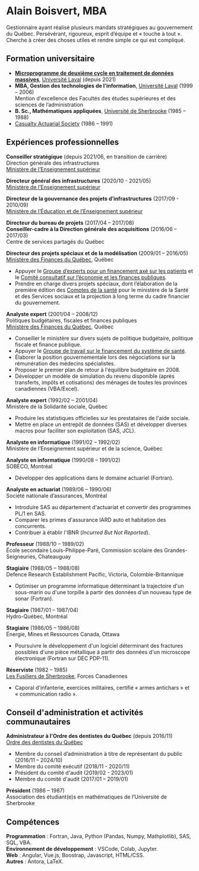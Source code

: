 
# Alain Boisvert, MBA

Gestionnaire ayant réalisé plusieurs mandats stratégiques au gouvernement du Québec.
Persévérant, rigoureux, esprit d’équipe et « touche à tout ». Cherche à créer des choses utiles et rendre simple ce qui est compliqué.

## Formation universitaire

- [**Microprogramme de deuxième cycle en traitement de données massives**](https://www.fsg.ulaval.ca/etudes/programmes-detudes/microprogramme-de-deuxieme-cycle-en-traitement-de-donnees-massives/), [Université Laval](https://www.ulaval.ca/) (depuis 2021)
- **MBA, Gestion des technologies de l’information**, [Université Laval](https://www.ulaval.ca/) (1999 – 2006)<br>
Mention d'excellence des Facultés des études supérieures et des sciences de l’administration
- **B. Sc., Mathématiques appliquées**, [Université de Sherbrooke](https://www.usherbrooke.ca/) (1985 – 1988)
- [Casualty Actuarial Society](https://www.casact.org/) (1986 – 1991)

## Expériences professionnelles

**Conseiller stratégique** (depuis 2021/06, en transition de carrière)<br>
Direction générale des infrastructures<br>
[Ministère de l’Enseignement supérieur](http://www.education.gouv.qc.ca/)

**Directeur général des infrastructures** (2020/10 - 2021/05)<br>
[Ministère de l’Enseignement supérieur](http://www.education.gouv.qc.ca/)

**Directeur de la gouvernance des projets d’infrastructures** (2017/09 - 2010/09)<br>
[Ministère de l’Éducation et de l’Enseignement supérieur](http://www.education.gouv.qc.ca/)

**Directeur du bureau de projets** (2017/04 – 2017/08)<br>
**Conseiller-cadre à la Direction générale des acquisitions** (2016/06 – 2017/03)<br>
Centre de services partagés du Québec

**Directeur des projets spéciaux et de la modélisation** (2009/01 – 2016/05)<br>
[Ministère des Finances du Québec](http://www.finances.gouv.qc.ca/), Québec

- Appuyer le [Groupe d’experts pour un financement axé sur les patients](https://www.groupes.finances.gouv.qc.ca/santefinancementactivite/travaux/rapports-et-recommandations/index.html) et le [Comité consultatif sur l’économie et les finances publiques](https://www.groupes.finances.gouv.qc.ca/Consultprebudg/2010-2011/).
- Prendre en charge divers projets spéciaux, dont l’élaboration de la première édition des [Comptes de la santé](https://publications.msss.gouv.qc.ca/msss/sujets/comptes-de-la-sante) pour le ministère de la Santé et des Services sociaux et la projection à long terme du cadre financier du gouvernement.

**Analyste expert** (2001/04 – 2008/12)<br>
Politiques budgétaires, fiscales et finances publiques<br>
[Ministère des Finances du Québec](http://www.finances.gouv.qc.ca/), Québec

- Conseiller le ministère sur divers sujets de politique budgétaire, politique fiscale et finance publique.
- Appuyer le [Groupe de travail sur le financement du système de santé](https://www.groupes.finances.gouv.qc.ca/financementsante/fr/groupe/index.asp).
- Élaborer la position gouvernementale lors des négociations sur la rémunération des médecins spécialistes.
- Proposer le premier plan de retour à l'équilibre budgétaire en 2008.
- Développer un modèle de simulation du revenu disponible (après transferts, impôts et cotisations) des ménages de toutes les provinces canadiennes (VBA/Excel).

**Analyste expert** (1992/02 – 2001/04)<br>
Ministère de la Solidarité sociale, Québec

- Produire les statistiques officielles sur les prestataires de l'aide sociale.
- Mettre en place un entrepôt de données (SAS) et développer diverses macros pour faciliter son exploitation (SAS, JCL).

**Analyste en informatique** (1991/02 – 1992/02)<br>
Ministère de l’Enseignement supérieur et de la science, Québec

**Analyste en informatique** (1990/08 – 1991/02)<br>
SOBECO, Montréal

- Développer des applications dans le domaine actuariel (Fortran).

**Analyste en actuariat** (1989/06 – 1990/06)<br>
Société nationale d’assurances, Montréal

- Introduire SAS au département d'actuariat et convertir des programmes PL/1 en SAS.
- Comparer les primes d'assurance IARD auto et habitation des concurrents.
- Contribuer à établir l'IBNR (*Incurred But Not Reported*).

**Professeur** (1988/10 – 1989/02)<br>
École secondaire Louis-Philippe-Paré, Commission scolaire des Grandes-Seigneuries, Chateauguay

**Stagiaire** (1988/05 – 1988/08)<br>
Defence Research Establishment Pacific, Victoria, Colombie-Britannique

- Optimiser un programme informatique déterminant la trajectoire d'un sous-marin ou d'une torpille à partir des données d'un nouveau type de sonar (Fortran).

**Stagiaire** (1987/01 – 1987/04)<br>
Hydro-Québec, Montréal

**Stagiaire** (1986/05 – 1986/08)<br>
Énergie, Mines et Ressources Canada, Ottawa

- Poursuivre le développement d'un logiciel déterminant des fractures possibles d'une pièce métallique à partir des données d'un microscope électronique (Fortran sur DEC PDP-11).

**Réserviste** (1982 – 1985)<br>
[Les Fusiliers de Sherbrooke](https://www.army-armee.forces.gc.ca/fr/2-division-du-canada/les-fusiliers-de-sherbrooke/index.page), Forces Canadiennes

- Caporal d'infanterie, exercices militaires, certifié «&nbsp;armes antichars » et « communication radio ».

## Conseil d'administration et activités communautaires

**Administrateur à l'Ordre des dentistes du Québec** (depuis 2016/11)<br>
[Ordre des dentistes du Québec](http://www.odq.qc.ca/)

- Membre du conseil d’administration à titre de représentant du public (2016/11 – 2024/10)
- Membre du comité exécutif (2018/11 - 2020/11)
- Président du comité d'audit (2019/02 - 2023/01)
- Membre du comité d'audit (2017/01 – 2019/01)

**Président** (1986 – 1987)<br>
Association des étudiant(e)s en mathématiques de l’Université de Sherbrooke

## Compétences

<!-- 
**Données massives** : Hadoop (HDFS, Pig, Impala), Hive, Flume, Kafka, Spark.<br>
**Apprentissage machine** : Pytorch, Keras, Transformers.<br>
**Programmation** : C++, GoLang, Julia, Python (Scikit-Learn).<br>
-->

**Programmation** : Fortran, Java, Python (Pandas, Numpy, Mathplotlib), SAS, SQL, VBA.<br>
**Environnement de développement** : VSCode, Colab, Jupyter.<br>
**Web** : Angular, Vue.js, Boostrap, Javascript, HTML/CSS.<br>
**Autres** : Antora, LaTeX.
